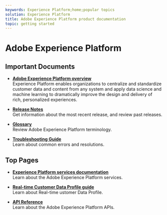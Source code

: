 ```yaml
---
keywords: Experience Platform;home;popular topics
solution: Experience Platform
title: Adobe Experience Platform product documentation
topic: getting started
---
```


# Adobe Experience Platform

<!-- ![](start/using/assets/banner_acs_doc.jpg)-->

## Important Documents

* **[Adobe Experience Platform overview](https://www.adobe.io/apis/experienceplatform/home/overview.html)**<br/>
Experience Platform enables organizations to centralize and standardize customer data and content from any system and apply data science and machine learning to dramatically improve the design and delivery of rich, personalized experiences. 

* **[Release Notes](https://www.adobe.io/apis/experienceplatform/home/services/release-notes.html#!end-user/markdown/release-notes/release-notes.md)**<br/>
Get information about the most recent release, and review past releases.

* **[Glossary](https://www.adobe.io/apis/experienceplatform/home/services/acp-glossary.html)**<br/>
Review Adobe Experience Platform terminology.

* **[Troubleshooting Guide](https://www.adobe.io/apis/experienceplatform/home/services/troubleshooting.html)**<br/>
Learn about common errors and resolutions.

## Top Pages

* **[Experience Platform services documentation](https://www.adobe.io/apis/experienceplatform/home/services.html)**<br/>
Learn about the Adobe Experience Platform services.

* **[Real-time Customer Data Profile guide](https://docs.adobe.com/content/help/en/experience-platform/rtcdp/overview.html)**<br/>
Learn about Real-time ustomer Data Profile.

* **[API Reference](https://www.adobe.io/apis/experienceplatform/home/api-reference.html)**<br/>
Learn about the Adobe Experience Platform APIs.


<!--
## What's New

* **[Privacy management](https://helpx.adobe.com/campaign/kb/campaign-privacy.html)**<br/>
Learn about the tools provided by Adobe Campaign to help you with your Privacy compliance.

* **[Delivery best pratices](https://helpx.adobe.com/campaign/kb/delivery-best-practices.html)**<br/>
Learn more on best practices related to delivery design and sending.

* **[Email designer](designing/using/designing-content-in-adobe-campaign.md)**<br/>
Consult the reorganized Email Designer documentation.

* **[Campaign Standard Mobile guide](https://helpx.adobe.com/campaign/kb/acs-mobile.html)**<br/>
Learn more about general guidelines for mobile deliveries.

[Click here for more updates](rn/using/documentation-updates.md)

## Top pages

 <table>
<tr>
  <td valign="top">
    <a href="administration/using/about-access-management.md">
      <img alt="Roles" src="start/using/assets/roles.png"/>
    </a>
    <div>
    <a href="administration/using/about-access-management.md"><strong>Roles and security groups</strong></a>
    </div>
    <em>Learn how to define permissions and assign roles to Campaign users.</em>
    <br>
  </td>
  <td valign="top">
    <a href="designing/using/designing-content-in-adobe-campaign.md">
      <img alt="Designer" src="start/using/assets/design.png" />
    </a>
    <div>
    <a href="designing/using/designing-content-in-adobe-campaign.md"><strong>Design an email</strong></a>
    </div>
    <em>Learn how to use the Email Designer to create responsive and personalized emails</em>
    <br>
  </td>
  <td valign="top">
       <img alt="Developers" src="start/using/assets/dev.png" />
    <div>
    <strong>Resources for developers</strong>
    </div>
    <p><em><a href="api/using/about-campaign-standard-apis.md">Adobe Campaign API</a></em></p>
    <p><em><a href="integrating/using/about-adobe-experience-cloud-triggers.md">Adobe Experience Cloud Triggers</a></em></p>
    <br>
  </td>
</tr>
</table>


## Additional Resources

* [Release notes](rn/using/release-notes.md)

* [Control Panel](https://docs.adobe.com/content/help/en/control-panel/using/control-panel-home.html)

* [How-to videos](https://docs.adobe.com/content/help/en/campaign-learn/campaign-standard-tutorials/overview.html)

* [Release Planning guide](https://helpx.adobe.com/campaign/kb/acs-release-planning.html)

* [Deprecated and Removed Features](https://helpx.adobe.com/campaign/kb/acs-deprecated-and-removed-features.html)

* [Technical notes](https://helpx.adobe.com/campaign/kb/acs-article-list.html)

* [Adobe Campaign Standard Implementation guide](https://helpx.adobe.com/campaign/kb/campaign-standard-implementation-guide.html)

-->